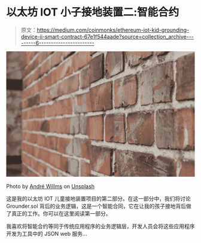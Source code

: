 # 以太坊 IOT 小子接地装置二:智能合约

> 原文：<https://medium.com/coinmonks/ethereum-iot-kid-grounding-device-ii-smart-contract-67e1f544aade?source=collection_archive---------6----------------------->

![](img/f665d7277f8b549b07868a537ec7af03.png)

Photo by [André Willms](https://unsplash.com/photos/E-IrFDs-JFk?utm_source=unsplash&utm_medium=referral&utm_content=creditCopyText) on [Unsplash](https://unsplash.com/photos/8QPFjfNtNL0?utm_source=unsplash&utm_medium=referral&utm_content=creditCopyText)

这是我的以太坊 IOT 儿童接地装置项目的第二部分。在这一部分中，我们将讨论 Grounder.sol 背后的业务逻辑，这是一个智能合同，它在让我的孩子接地背后做了真正的工作。你可以在这里阅读第一部分。

我喜欢将智能合约等同于传统应用程序的业务逻辑层，开发人员会将这些应用程序开发为工具中的 JSON web 服务…